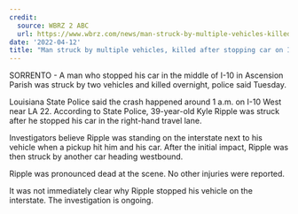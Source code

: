 ```yaml
---
credit:
  source: WBRZ 2 ABC
  url: https://www.wbrz.com/news/man-struck-by-multiple-vehicles-killed-after-stopping-car-on-i-10-early-tuesday-morning/
date: '2022-04-12'
title: "Man struck by multiple vehicles, killed after stopping car on I-10 early Tuesday morning"
---
```

SORRENTO - A man who stopped his car in the middle of I-10 in Ascension Parish was struck by two vehicles and killed overnight, police said Tuesday.

Louisiana State Police said the crash happened around 1 a.m. on I-10 West near LA 22. According to State Police, 39-year-old Kyle Ripple was struck after he stopped his car in the right-hand travel lane.

Investigators believe Ripple was standing on the interstate next to his vehicle when a pickup hit him and his car. After the initial impact, Ripple was then struck by another car heading westbound.

Ripple was pronounced dead at the scene. No other injuries were reported.

It was not immediately clear why Ripple stopped his vehicle on the interstate. The investigation is ongoing. 
